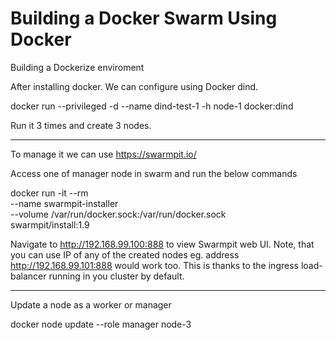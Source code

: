 # Building a Docker Swarm Using Docker
Building a Dockerize enviroment

After installing docker.
We can configure using Docker dind.

docker run --privileged -d --name dind-test-1 -h node-1 docker:dind

Run it 3 times and create 3 nodes.

----------------------------------
To manage it we can use https://swarmpit.io/

Access one of manager node in swarm and run the below commands

docker run -it --rm \
  --name swarmpit-installer \
  --volume /var/run/docker.sock:/var/run/docker.sock \
swarmpit/install:1.9

Navigate to http://192.168.99.100:888 to view Swarmpit web UI. Note, that you can use IP of any of the created nodes eg. address http://192.168.99.101:888 would work too. This is thanks to the ingress load-balancer running in you cluster by default.

------------------------------------
Update a node as a worker or manager

docker node update --role manager node-3
